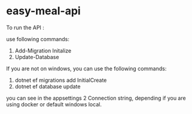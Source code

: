 # easy-meal-api

To run the API : 

use following commands: 

1. Add-Migration Initalize 
2. Update-Database 

If you are not on windows, you can use the following commands: 

1. dotnet ef migrations add InitialCreate
2. dotnet ef database update

you can see in the appsettings 2 Connection string, depending if you are using docker or default windows local. 
